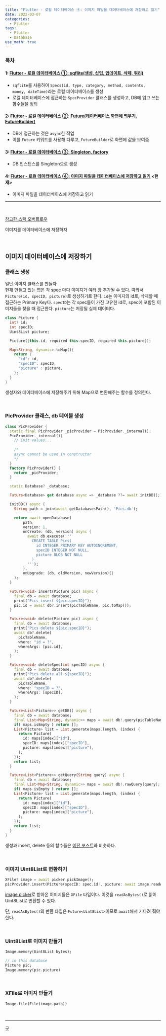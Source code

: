 ```yaml
---
title: "Flutter - 로컬 데이터베이스 ④: 이미지 파일을 데이터베이스에 저장하고 읽기"
date: 2022-03-07
categories:
  - Flutter
tags:
  - Flutter
  - Database
use_math: true
---
```


### 목차
#### 1: [Flutter - 로컬 데이터베이스 ①: sqflite(생성, 삽입, 업데이트, 삭제, 쿼리)](https://cyj893.github.io/flutter/Flutter2/)
- `sqflite`를 사용하여 `Specs(id, type, category, method, contents, money, dateTime)`라는 로컬 데이터베이스를 생성
- 로컬 데이터베이스에 접근하는 `SpecProvider` 클래스를 생성하고, DB에 읽고 쓰는 함수들을 정의

#### 2: [Flutter - 로컬 데이터베이스 ②: Future(데이터베이스 화면에 띄우기, FutureBuilder)](https://cyj893.github.io/flutter/Flutter2_2/)
- DB에 접근하는 것은 `async`한 작업
- 이를 `Future` 키워드를 사용해 다루고, `FutureBuilder`로 화면에 값을 보여줌

#### 3: [Flutter - 로컬 데이터베이스 ③: Singleton, factory](https://cyj893.github.io/flutter/Flutter2_3/)
- DB 인스턴스를 Singleton으로 생성

#### 4: [Flutter - 로컬 데이터베이스 ④: 이미지 파일을 데이터베이스에 저장하고 읽기](https://cyj893.github.io/flutter/Flutter2_4/) <현재>
- 이미지 파일을 데이터베이스에 저장하고 읽기

---

<br>

[참고한 스택 오버플로우](https://stackoverflow.com/questions/52170790/how-to-save-image-data-to-sqflite-database-in-flutter-for-persistence)  


이미지를 데이터베이스에 저장하자  

<br>

## 이미지 데이터베이스에 저장하기

### 클래스 생성

일단 이미지 클래스를 만들자  
현재 만들고 있는 앱은 각 spec 마다 이미지가 여러 장 추가될 수 있다. 따라서 `Picture(id, specID, picture)`로 생성하기로 한다. `id`는 이미지의 id로, 삭제할 때 접근하는 Primary Key다. `specID`는 각 spec들이 가진 고유한 id로, spec에 포함된 이미지들을 찾을 때 접근한다. `picture`는 저장될 실제 데이터다.
```dart
class Picture {
  int? id;
  int specID;
  Uint8List picture;

  Picture({this.id, required this.specID, required this.picture});

  Map<String, dynamic> toMap(){
    return {
      "id": id,
      "specID": specID,
      "picture" : picture,
    };
  }
}
```
생성자와 데이터베이스에 저장해주기 위해 Map으로 변환해주는 함수를 정의한다.

<br>

### PicProvider 클래스, db 테이블 생성

```dart
class PicProvider {
  static final PicProvider _picProvider = PicProvider._internal();
  PicProvider._internal(){
    // init values...
    
    /*
    async cannot be used in constructor
    */
  }
  factory PicProvider() {
    return _picProvider;
  }

  static Database? _database;

  Future<Database> get database async => _database ??= await initDB();

  initDB() async {
    String path = join(await getDatabasesPath(), 'Pics.db');

    return await openDatabase(
        path,
        version: 1,
        onCreate: (db, version) async {
          await db.execute('''
            CREATE TABLE Pics(
              id INTEGER PRIMARY KEY AUTOINCREMENT,
              specID INTEGER NOT NULL,
              picture BLOB NOT NULL
            )
          ''');
        },
        onUpgrade: (db, oldVersion, newVersion){}
    );
  }

  Future<void> insert(Picture pic) async {
    final db = await database;
    print("Pics insert ${pic.specID}");
    pic.id = await db?.insert(picTableName, pic.toMap());
  }

  Future<void> delete(Picture pic) async {
    final db = await database;
    print("Pics delete ${pic.specID}");
    await db?.delete(
      picTableName,
      where: "id = ?",
      whereArgs: [pic.id],
    );
  }

  Future<void> deleteSpec(int specID) async {
    final db = await database;
    print("Pics delete all ${specID}");
    await db?.delete(
      picTableName,
      where: "specID = ?",
      whereArgs: [specID],
    );
  }

  Future<List<Picture>> getDB() async {
    final db = await database;
    final List<Map<String, dynamic>> maps = await db!.query(picTableName);
    if( maps.isEmpty ) return [];
    List<Picture> list = List.generate(maps.length, (index) {
      return Picture(
        id: maps[index]["id"],
        specID: maps[index]["specID"],
        picture: maps[index]["picture"],
      );
    });
    return list;
  }

  Future<List<Picture>> getQuery(String query) async {
    final db = await database;
    final List<Map<String, dynamic>> maps = await db!.rawQuery(query);
    if( maps.isEmpty ) return [];
    List<Picture> list = List.generate(maps.length, (index) {
      return Picture(
        id: maps[index]["id"],
        specID: maps[index]["specID"],
        picture: maps[index]["picture"],
      );
    });
    return list;
  }
}
```
생성과 insert, delete 등의 함수들은 [이전 포스트](https://cyj893.github.io/flutter/Flutter2/)와 비슷하다.  

<br>

### 이미지 Uint8List로 변환하기

```dart
XFile? image = await picker.pickImage();
picProvider.insert(Picture(specID: spec.id!, picture: await image.readAsBytes()));
```
[image picker](https://pub.dev/packages/image_picker)로 받아온 이미지들은 `XFile` 타입이다. 이것을 `readAsBytes()`로 읽어 Uint8List로 변환할 수 있다.  

단, `readAsBytes()`의 반환 타입은 `Future<Uint8List>`이므로 `await`해서 기다려 줘야 한다.

<br>

### Uint8List로 이미지 만들기
```dart
Image.memory(Uint8List bytes);

// in this database
Picture pic;
Image.memory(pic.picture)
```

<br>

### XFile로 이미지 만들기

```dart
Image.file(File(image.path))
```

<br>

---

굿  
<br>
